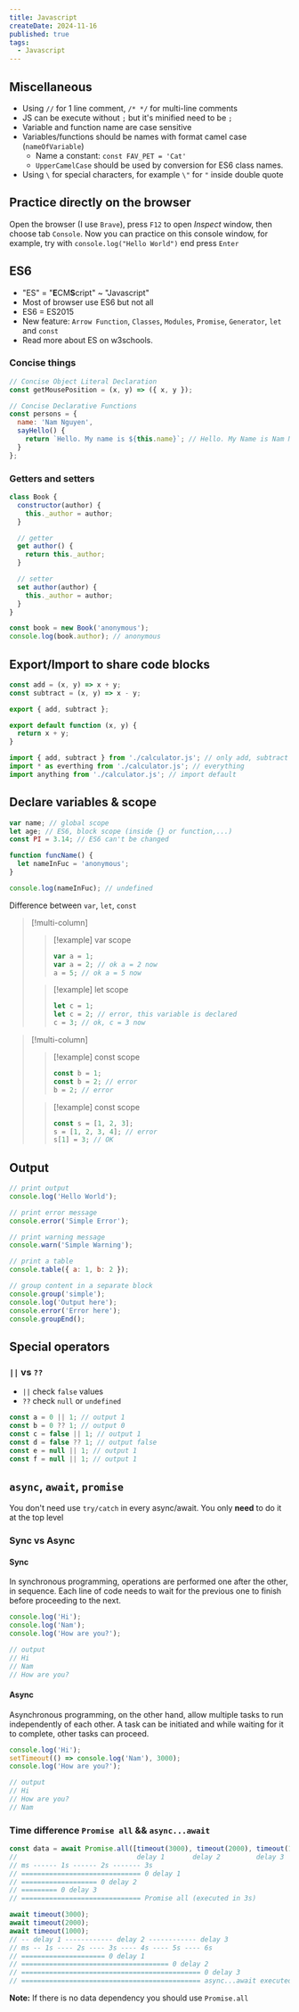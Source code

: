 ```yaml
---
title: Javascript
createDate: 2024-11-16
published: true
tags:
  - Javascript
---
```


## Miscellaneous

- Using `//` for 1 line comment, `/* */` for multi-line comments
- JS can be execute without `;` but it's minified need to be `;`
- Variable and function name are case sensitive
- Variables/functions should be names with format camel case (`nameOfVariable`)
  - Name a constant: `const FAV_PET = 'Cat'`
  - `UpperCamelCase` should be used by conversion for ES6 class names.
- Using `\` for special characters, for example `\"` for `"` inside double quote

## Practice directly on the browser

Open the browser (I use `Brave`), press `F12` to open _Inspect_ window, then choose tab `Console`. Now you can practice
on this console window, for example, try with `console.log("Hello World")` end press `Enter`

## ES6

- "ES" = "**E**CM**S**cript" ~ "Javascript"
- Most of browser use ES6 but not all
- ES6 = ES2015
- New feature: `Arrow Function`, `Classes`, `Modules`, `Promise`, `Generator`, `let` and `const`
- Read more about ES on w3schools.

### Concise things

```js title="main.js"
// Concise Object Literal Declaration
const getMousePosition = (x, y) => ({ x, y });
```

```js title="main.js"
// Concise Declarative Functions
const persons = {
  name: 'Nam Nguyen',
  sayHello() {
    return `Hello. My name is ${this.name}`; // Hello. My Name is Nam Nguyen
  }
};
```

### Getters and setters

```js title="main.js"
class Book {
  constructor(author) {
    this._author = author;
  }

  // getter
  get author() {
    return this._author;
  }

  // setter
  set author(author) {
    this._author = author;
  }
}

const book = new Book('anonymous');
console.log(book.author); // anonymous
```

## Export/Import to share code blocks

```js title="calculator.js"
const add = (x, y) => x + y;
const subtract = (x, y) => x - y;

export { add, subtract };

export default function (x, y) {
  return x + y;
}
```

```js title="main.js"
import { add, subtract } from './calculator.js'; // only add, subtract
import * as everthing from './calculator.js'; // everything
import anything from './calculator.js'; // import default
```

## Declare variables & scope

```js title="main.js"
var name; // global scope
let age; // ES6, block scope (inside {} or function,...)
const PI = 3.14; // ES6 can't be changed
```

```js title="main.js"
function funcName() {
  let nameInFuc = 'anonymous';
}

console.log(nameInFuc); // undefined
```

Difference between `var`, `let`, `const`

> [!multi-column]
>
> > [!example] var scope
> >
> > ```js
> > var a = 1;
> > var a = 2; // ok a = 2 now
> > a = 5; // ok a = 5 now
> > ```
>
> > [!example] let scope
> >
> > ```js
> > let c = 1;
> > let c = 2; // error, this variable is declared
> > c = 3; // ok, c = 3 now
> > ```

> [!multi-column]
>
> > [!example] const scope
> >
> > ```js
> > const b = 1;
> > const b = 2; // error
> > b = 2; // error
> > ```
>
> > [!example] const scope
> >
> > ```js
> > const s = [1, 2, 3];
> > s = [1, 2, 3, 4]; // error
> > s[1] = 3; // OK
> > ```

## Output

```js
// print output
console.log('Hello World');

// print error message
console.error('Simple Error');

// print warning message
console.warn('Simple Warning');

// print a table
console.table({ a: 1, b: 2 });

// group content in a separate block
console.group('simple');
console.log('Output here');
console.error('Error here');
console.groupEnd();
```

## Special operators

### `||` vs `??`

- `||` check `false` values
- `??` check `null` or `undefined`

```js
const a = 0 || 1; // output 1
const b = 0 ?? 1; // output 0
const c = false || 1; // output 1
const d = false ?? 1; // output false
const e = null || 1; // output 1
const f = null || 1; // output 1
```

## `async`, `await`, `promise`

You don't need use `try/catch` in every async/await. You only **need** to do it at the top level

### Sync vs Async

#### Sync

In synchronous programming, operations are performed one after the other, in sequence. Each line of code needs to wait
for the previous one to finish before proceeding to the next.

```js
console.log('Hi');
console.log('Nam');
console.log('How are you?');

// output
// Hi
// Nam
// How are you?
```

#### Async

Asynchronous programming, on the other hand, allow multiple tasks to run independently of each other. A task can be
initiated and while waiting for it to complete, other tasks can proceed.

```js
console.log('Hi');
setTimeout(() => console.log('Nam'), 3000);
console.log('How are you?');

// output
// Hi
// How are you?
// Nam
```

### Time difference `Promise all` && `async...await`

```js
const data = await Promise.all([timeout(3000), timeout(2000), timeout(1000)]);
//                              delay 1       delay 2         delay 3
// ms ------ 1s ------ 2s ------- 3s
// ============================== 0 delay 1
// =================== 0 delay 2
// ========= 0 delay 3
// ============================== Promise all (executed in 3s)
```

```js
await timeout(3000);
await timeout(2000);
await timeout(1000);
// -- delay 1 ------------ delay 2 ------------ delay 3
// ms -- 1s ---- 2s ---- 3s ---- 4s ---- 5s ---- 6s
// ===================== 0 delay 1
// ===================================== 0 delay 2
// ============================================= 0 delay 3
// ============================================= async...await executed 6s
```

**Note:** If there is no data dependency you should use `Promise.all`
